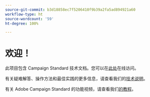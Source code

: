 ```yaml
---
source-git-commit: b3d18858ec7f5206410f9b39a2fa5ad894921a60
workflow-type: ht
source-wordcount: '59'
ht-degree: 100%

---
```

# 欢迎！

此项目包含 Campaign Standard 技术文档。您可以在[此处](https://experienceleague.adobe.com/docs/campaign-standard/using/campaign-standard-home.html?lang=zh-Hans)在线访问。

有关疑难解答、操作方法和最佳实践的更多信息，请查看我们的[技术说明](https://helpx.adobe.com/cn/campaign/kb/acs-article-list.html)。

有关 Adobe Campaign Standard 的功能视频，请查看我们[的教程](https://experienceleague.adobe.com/docs/campaign-learn/campaign-standard-tutorials/overview.html?lang=zh-Hans)。
